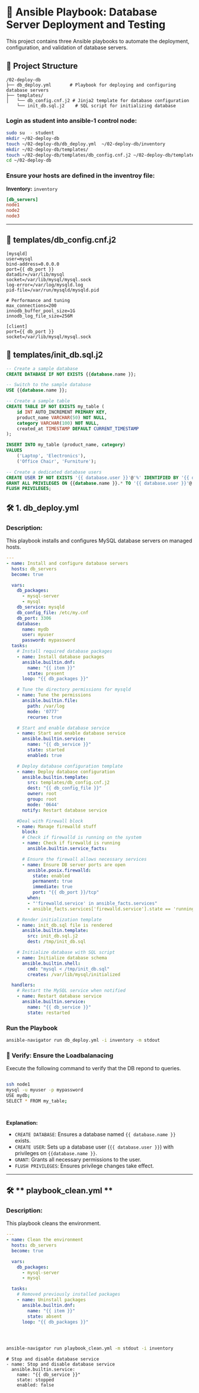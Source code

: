 # 🚀 **Ansible Playbook: Database Server Deployment and Testing**

This project contains three Ansible playbooks to automate the deployment, configuration, and validation of database servers.

## 📂 **Project Structure**

```
/02-deploy-db
├── db_deploy.yml       # Playbook for deploying and configuring database servers
├── templates/
│   └── db_config.cnf.j2 # Jinja2 template for database configuration
    └── init_db.sql.j2    # SQL script for initializing database

```
### **Login as student into ansible-1 control node:**
```bash
sudo su  - student
mkdir ~/02-deploy-db
touch ~/02-deploy-db/db_deploy.yml  ~/02-deploy-db/inventory
mkdir ~/02-deploy-db/templates/
touch ~/02-deploy-db/templates/db_config.cnf.j2 ~/02-deploy-db/templates/init_db.sql.j2
cd ~/02-deploy-db
```
### **Ensure your hosts are defined in the inventroy file:**


**Inventory:** `inventory`
```ini
[db_servers]
node1
node2
node3


```
---
## 📄 **templates/db_config.cnf.j2**

```jinja2
[mysqld]
user=mysql
bind-address=0.0.0.0
port={{ db_port }}
datadir=/var/lib/mysql
socket=/var/lib/mysql/mysql.sock
log-error=/var/log/mysqld.log
pid-file=/var/run/mysqld/mysqld.pid

# Performance and tuning
max_connections=200
innodb_buffer_pool_size=1G
innodb_log_file_size=256M

[client]
port={{ db_port }}
socket=/var/lib/mysql/mysql.sock
```

## 📄 **templates/init_db.sql.j2**

```sql
-- Create a sample database
CREATE DATABASE IF NOT EXISTS {{database.name }};

-- Switch to the sample database
USE {{database.name }};

-- Create a sample table
CREATE TABLE IF NOT EXISTS my_table (
    id INT AUTO_INCREMENT PRIMARY KEY,
    product_name VARCHAR(50) NOT NULL,
    category VARCHAR(100) NOT NULL,
    created_at TIMESTAMP DEFAULT CURRENT_TIMESTAMP
);

INSERT INTO my_table (product_name, category) 
VALUES 
    ('Laptop', 'Electronics'),
    ('Office Chair', 'Furniture');

-- Create a dedicated database users
CREATE USER IF NOT EXISTS '{{ database.user }}'@'%' IDENTIFIED BY '{{ database.password }}';
GRANT ALL PRIVILEGES ON {{database.name }}.* TO '{{ database.user }}'@'%';
FLUSH PRIVILEGES;
```

## 🛠️ **1. db_deploy.yml**

### **Description:**  
This playbook installs and configures MySQL database servers on managed hosts.

```yaml
---
- name: Install and configure database servers
  hosts: db_servers
  become: true

  vars:
    db_packages:
      - mysql-server
      - mysql
    db_service: mysqld
    db_config_file: /etc/my.cnf
    db_port: 3306
    database:
      name: mydb
      user: myuser
      password: mypassword
  tasks:
    # Install required database packages
    - name: Install database packages
      ansible.builtin.dnf:
        name: "{{ item }}"
        state: present
      loop: "{{ db_packages }}"

    # Tune the directory permissions for mysqld
    - name: Tune the permissions
      ansible.builtin.file:
        path: /var/log
        mode: '0777'
        recurse: true

    # Start and enable database service
    - name: Start and enable database service
      ansible.builtin.service:
        name: "{{ db_service }}"
        state: started
        enabled: true

    # Deploy database configuration template
    - name: Deploy database configuration
      ansible.builtin.template:
        src: templates/db_config.cnf.j2
        dest: "{{ db_config_file }}"
        owner: root
        group: root
        mode: '0644'
      notify: Restart database service

    #Deal with Firewall block
    - name: Manage firewalld stuff
      block:
      # Check if firewalld is running on the system
      - name: Check if firewalld is running
        ansible.builtin.service_facts:

      # Ensure the firewall allows necessary services
      - name: Ensure DB server ports are open
        ansible.posix.firewalld:
          state: enabled
          permanent: true
          immediate: true
          port: "{{ db_port }}/tcp"
        when: 
        - "'firewalld.service' in ansible_facts.services"
        - ansible_facts.services['firewalld.service'].state == 'running'

    # Render initialization template
    - name: init_db.sql file is rendered
      ansible.builtin.template:
        src: init_db.sql.j2
        dest: /tmp/init_db.sql

    # Initialize database with SQL script
    - name: Initialize database schema
      ansible.builtin.shell:
        cmd: "mysql < /tmp/init_db.sql"
        creates: /var/lib/mysql/initialized

  handlers:
    # Restart the MySQL service when notified
    - name: Restart database service
      ansible.builtin.service:
        name: "{{ db_service }}"
        state: restarted
```

### **Run the Playbook**
```bash
ansible-navigator run db_deploy.yml -i inventory -m stdout 
```
### 🚦  **Verify: Ensure the Loadbalanacing**
Execute the following command to verify that the DB repond to queries.

```bash

ssh node1 
mysql -u myuser -p mypassword
USE mydb;
SELECT * FROM my_table;




```

**Explanation:**
- `CREATE DATABASE`: Ensures a database named `{{ database.name }}` exists.
- `CREATE USER`: Sets up a database user (`{{ database.user }}`) with privileges on `{{database.name }}`.
- `GRANT`: Grants all necessary permissions to the user.
- `FLUSH PRIVILEGES`: Ensures privilege changes take effect.
---

## 🛠️ ** playbook_clean.yml **

### **Description:**  
This playbook cleans the environment.

```yaml
---
- name: Clean the environment
  hosts: db_servers
  become: true

  vars:
    db_packages:
      - mysql-server
      - mysql

  tasks:
    # Removed previously installed packages
    - name: Uninstall packages
      ansible.builtin.dnf:
        name: "{{ item }}"
        state: absent
      loop: "{{ db_packages }}"


      

```
   ```bash
   ansible-navigator run playbook_clean.yml -m stdout -i inventory
   ```
    # Stop and disable database service
    - name: Stop and disable database service
      ansible.builtin.service:
        name: "{{ db_service }}"
        state: stopped
        enabled: false
